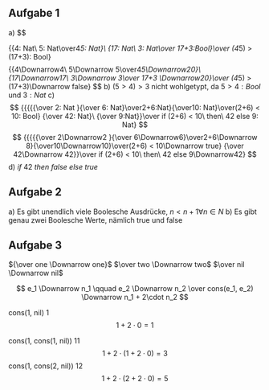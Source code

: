 ## Aufgabe 1
a)
$$

{{4: Nat\ 5: Nat\over4*5: Nat}\ {17: Nat\ 3: Nat\over 17+3:Bool}\over (4*5) > (17+3): Bool}
$$
$$
{{4\Downarrow4\ 5\Downarrow 5\over4*5\Downarrow20}\ {17\Downarrow17\ 3\Downarrow 3\over 17+3 \Downarrow20}\over (4*5) > (17+3)\Downarrow false}
$$
b) $(5 > 4)> 3$ nicht wohlgetypt, da $5>4:Bool$ und $3:Nat$
c)
$$
{{{{{\over 2: Nat }{\over 6: Nat}\over2+6:Nat}{\over10: Nat}\over(2+6) < 10: Bool} {\over 42: Nat}\ {\over 9:Nat}}\over if (2+6) < 10\ then\ 42 else 9: Nat} 
$$
$$
{{{{{\over 2\Downarrow2 }{\over 6\Downarrow6}\over2+6\Downarrow 8}{\over10\Downarrow10}\over(2+6) < 10\Downarrow true} {\over 42\Downarrow 42}}\over if (2+6) < 10\ then\ 42 else 9\Downarrow42} 
$$
d) $if\ 42\ then\ false\ else\ true$

## Aufgabe 2
a) Es gibt unendlich viele Boolesche Ausdrücke, $n <n+1 \forall n\in N$
b) Es gibt genau zwei Boolesche Werte, nämlich true und false

## Aufgabe 3

${\over one \Downarrow one}$ $\over two \Downarrow two$ $\over nil \Downarrow nil$ 


$$
e_1 \Downarrow n_1 \qquad e_2 \Downarrow n_2 \over
cons(e_1, e_2) \Downarrow n_1 + 2\cdot n_2
$$



cons(1, nil)
1
$$
1 + 2 \cdot 0 = 1
$$

cons(1, cons(1, nil))
$11$
$$ 1+ 2 \cdot (1 + 2 \cdot 0) = 3$$
cons(1, cons(2, nil))
12
$$
1 + 2 \cdot (2 + 2\cdot 0) = 5
$$

